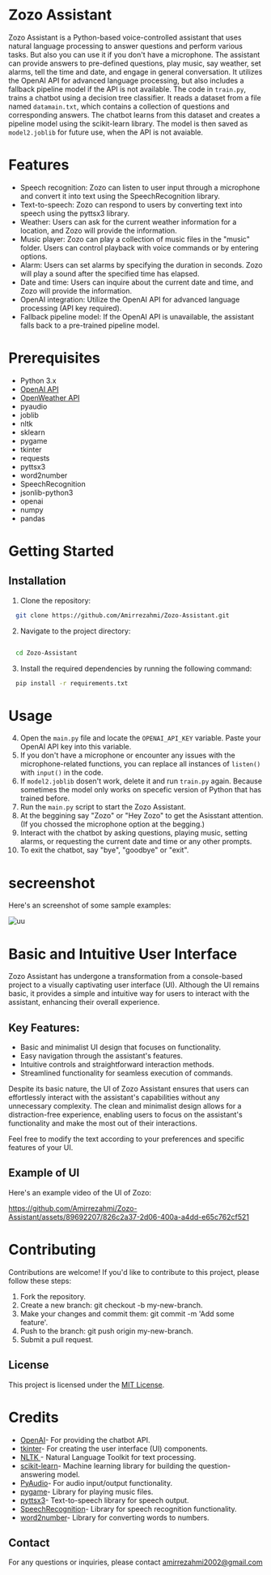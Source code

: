 
# Zozo Assistant

Zozo Assistant is a Python-based voice-controlled assistant that uses natural language processing to answer questions and perform various tasks. But also you can use it if you don't have a microphone. The assistant can provide answers to pre-defined questions, play music, say weather, set alarms, tell the time and date, and engage in general conversation. It utilizes the OpenAI API for advanced language processing, but also includes a fallback pipeline model if the API is not available. The code in `train.py`, trains a chatbot using a decision tree classifier. It reads a dataset from a file named `datamain.txt`, which contains a collection of questions and corresponding answers. The chatbot learns from this dataset and creates a pipeline model using the scikit-learn library. The model is then saved as `model2.joblib` for future use, when the API is not avaiable.

# Features
- Speech recognition: Zozo can listen to user input through a microphone and convert it into text using the SpeechRecognition library.
- Text-to-speech: Zozo can respond to users by converting text into speech using the pyttsx3 library.
- Weather: Users can ask for the current weather information for a location, and Zozo will provide the information.
- Music player: Zozo can play a collection of music files in the "music" folder. Users can control playback with voice commands or by entering options.
- Alarm: Users can set alarms by specifying the duration in seconds. Zozo will play a sound after the specified time has elapsed.
- Date and time: Users can inquire about the current date and time, and Zozo will provide the information.
- OpenAI integration: Utilize the OpenAI API for advanced language processing (API key required).
- Fallback pipeline model: If the OpenAI API is unavailable, the assistant falls back to a pre-trained pipeline model.

# Prerequisites

- Python 3.x
- [OpenAI API](https://openai.com/)
- [OpenWeather API](https://openweathermap.org/)
- pyaudio
- joblib
- nltk
- sklearn
- pygame
- tkinter
- requests 
- pyttsx3
- word2number
- SpeechRecognition
- jsonlib-python3
- openai 
- numpy
- pandas
# Getting Started
      

## Installation

1. Clone the repository:

```bash
  git clone https://github.com/Amirrezahmi/Zozo-Assistant.git

```

2. Navigate to the project directory:

```bash

  cd Zozo-Assistant

```
3. Install the required dependencies by running the following command:
```bash
  pip install -r requirements.txt
```
# Usage
4. Open the `main.py` file and locate the `OPENAI_API_KEY` variable. Paste your OpenAI API key into this variable.
5. If you don't have a microphone or encounter any issues with the microphone-related functions, you can replace all instances of `listen()` with `input()` in the code.
6. If `model2.joblib` dosen't work, delete it and run `train.py` again. Because sometimes the model only works on specefic version of Python that has trained before.
7. Run the `main.py` script to start the Zozo Assistant.
8. At the beggining say "Zozo" or "Hey Zozo" to get the Asisstant attention. (If you chossed the microphone option at the begging.)
9. Interact with the chatbot by asking questions, playing music, setting alarms, or requesting the current date and time or any other prompts.
10. To exit the chatbot, say "bye", "goodbye" or "exit".

# secreenshot
Here's an screenshot of some sample examples:

![uu](https://github.com/Amirrezahmi/Zozo-Assistant/assets/89692207/78558750-979c-494a-bd6e-a509a09385db)

# Basic and Intuitive User Interface

Zozo Assistant has undergone a transformation from a console-based project to a visually captivating user interface (UI). Although the UI remains basic, it provides a simple and intuitive way for users to interact with the assistant, enhancing their overall experience.

## Key Features:

- Basic and minimalist UI design that focuses on functionality.
- Easy navigation through the assistant's features.
- Intuitive controls and straightforward interaction methods.
- Streamlined functionality for seamless execution of commands.

Despite its basic nature, the UI of Zozo Assistant ensures that users can effortlessly interact with the assistant's capabilities without any unnecessary complexity. The clean and minimalist design allows for a distraction-free experience, enabling users to focus on the assistant's functionality and make the most out of their interactions.

Feel free to modify the text according to your preferences and specific features of your UI.

## Example of UI

Here's an example video of the UI of Zozo:


https://github.com/Amirrezahmi/Zozo-Assistant/assets/89692207/826c2a37-2d06-400a-a4dd-e65c762cf521



# Contributing

Contributions are welcome! If you'd like to contribute to this project, please follow these steps:

1.  Fork the repository.
2. Create a new branch: git checkout -b my-new-branch.
3. Make your changes and commit them: git commit -m 'Add some feature'.
4. Push to the branch: git push origin my-new-branch.
5. Submit a pull request.
    
## License

This project is licensed under the [MIT License](https://opensource.org/license/mit/).

# Credits

- [OpenAI](https://openai.com/)- For providing the chatbot API.
- [tkinter](https://docs.python.org/3/library/tkinter.html)- For creating the user interface (UI) components.
- [NLTK ](https://www.nltk.org/)- Natural Language Toolkit for text processing.
- [scikit-learn](https://scikit-learn.org/)- Machine learning library for building the question-answering model.
- [PyAudio](https://people.csail.mit.edu/hubert/pyaudio/)- For audio input/output functionality.
- [pygame](https://www.pygame.org/)- Library for playing music files.
- [pyttsx3](https://pypi.org/project/pyttsx3/)- Text-to-speech library for speech output.
- [SpeechRecognition](https://pypi.org/project/SpeechRecognition/)- Library for speech recognition functionality.
- [word2number](https://pypi.org/project/word2number/)- Library for converting words to numbers.


## Contact

For any questions or inquiries, please contact amirrezahmi2002@gmail.com

